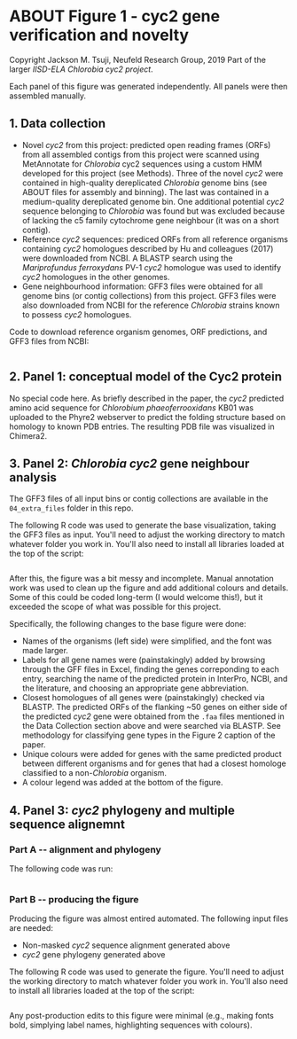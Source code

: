 # ABOUT Figure 1 - cyc2 gene verification and novelty
Copyright Jackson M. Tsuji, Neufeld Research Group, 2019
Part of the larger *IISD-ELA Chlorobia cyc2 project*.

Each panel of this figure was generated independently. All panels were then assembled manually.

## 1. Data collection
- Novel _cyc2_ from this project: predicted open reading frames (ORFs) from all assembled contigs from this project were scanned using MetAnnotate for _Chlorobia_ cyc2 sequences using a custom HMM developed for this project (see Methods). Three of the novel _cyc2_ were contained in high-quality dereplicated _Chlorobia_ genome bins (see ABOUT files for assembly and binning). The last was contained in a medium-quality dereplicated genome bin. One additional potential _cyc2_ sequence belonging to _Chlorobia_ was found but was excluded because of lacking the c5 family cytochrome gene neighbour (it was on a short contig).
- Reference _cyc2_ sequences: prediced ORFs from all reference organisms containing _cyc2_ homologues described by Hu and colleagues (2017) were downloaded from NCBI. A BLASTP search using the _Mariprofundus ferroxydans_ PV-1 _cyc2_ homologue was used to identify _cyc2_ homologues in the other genomes.
- Gene neighbourhood information: GFF3 files were obtained for all genome bins (or contig collections) from this project. GFF3 files were also downloaded from NCBI for the reference _Chlorobia_ strains known to possess _cyc2_ homologues.

Code to download reference organism genomes, ORF predictions, and GFF3 files from NCBI:
```

```

## 2. Panel 1: conceptual model of the Cyc2 protein
No special code here. As briefly described in the paper, the _cyc2_ predicted amino acid sequence for _Chlorobium phaeoferrooxidans_ KB01 was uploaded to the Phyre2 webserver to predict the folding structure based on homology to known PDB entries. The resulting PDB file was visualized in Chimera2.

## 3. Panel 2: _Chlorobia_ _cyc2_ gene neighbour analysis
The GFF3 files of all input bins or contig collections are available in the `04_extra_files` folder in this repo.

The following R code was used to generate the base visualization, taking the GFF3 files as input. You'll need to adjust the working directory to match whatever folder you work in. You'll also need to install all libraries loaded at the top of the script:
```

```

After this, the figure was a bit messy and incomplete. Manual annotation work was used to clean up the figure and add additional colours and details. Some of this could be coded long-term (I would welcome this!), but it exceeded the scope of what was possible for this project.

Specifically, the following changes to the base figure were done:
- Names of the organisms (left side) were simplified, and the font was made larger.
- Labels for all gene names were (painstakingly) added by browsing through the GFF files in Excel, finding the genes correponding to each entry, searching the name of the predicted protein in InterPro, NCBI, and the literature, and choosing an appropriate gene abbreviation.
- Closest homologues of all genes were (painstakingly) checked via BLASTP. The predicted ORFs of the flanking ~50 genes on either side of the predicted _cyc2_ gene were obtained from the `.faa` files mentioned in the Data Collection section above and were searched via BLASTP. See methodology for classifying gene types in the Figure 2 caption of the paper.
- Unique colours were added for genes with the same predicted product between different organisms and for genes that had a closest homologe classified to a non-_Chlorobia_ organism.
- A colour legend was added at the bottom of the figure.

## 4. Panel 3: _cyc2_ phylogeny and multiple sequence alignemnt
### Part A -- alignment and phylogeny
The following code was run:
```

```

### Part B -- producing the figure
Producing the figure was almost entired automated. The following input files are needed:
- Non-masked _cyc2_ sequence alignment generated above
- _cyc2_ gene phylogeny generated above

The following R code was used to generate the figure. You'll need to adjust the working directory to match whatever folder you work in. You'll also need to install all libraries loaded at the top of the script:
```

```
Any post-production edits to this figure were minimal (e.g., making fonts bold, simplying label names, highlighting sequences with colours).


